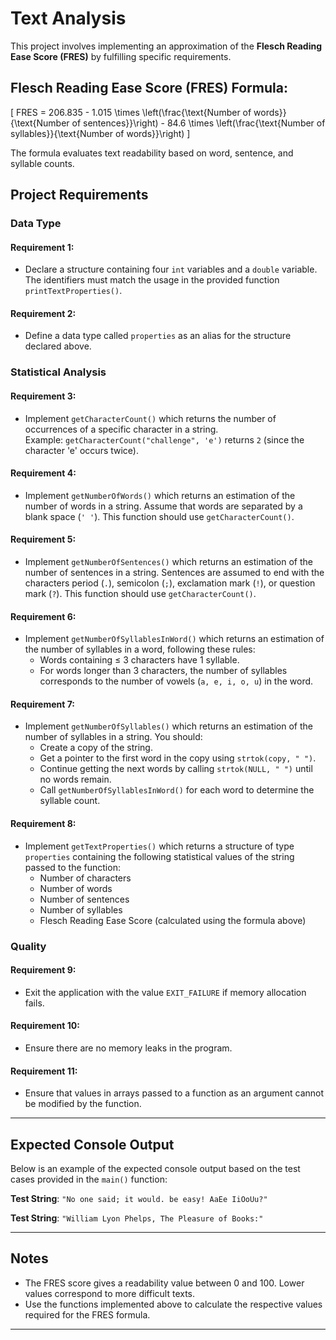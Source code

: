 # Text Analysis

This project involves implementing an approximation of the **Flesch Reading Ease Score (FRES)** by fulfilling specific requirements.

## Flesch Reading Ease Score (FRES) Formula:

\[
FRES = 206.835 - 1.015 \times \left(\frac{\text{Number of words}}{\text{Number of sentences}}\right) - 84.6 \times \left(\frac{\text{Number of syllables}}{\text{Number of words}}\right)
\]

The formula evaluates text readability based on word, sentence, and syllable counts.

## Project Requirements

### Data Type

#### Requirement 1:
- Declare a structure containing four `int` variables and a `double` variable. The identifiers must match the usage in the provided function `printTextProperties()`.

#### Requirement 2:
- Define a data type called `properties` as an alias for the structure declared above.

### Statistical Analysis

#### Requirement 3:
- Implement `getCharacterCount()` which returns the number of occurrences of a specific character in a string.  
  Example: `getCharacterCount("challenge", 'e')` returns `2` (since the character 'e' occurs twice).

#### Requirement 4:
- Implement `getNumberOfWords()` which returns an estimation of the number of words in a string. Assume that words are separated by a blank space (`' '`). This function should use `getCharacterCount()`.

#### Requirement 5:
- Implement `getNumberOfSentences()` which returns an estimation of the number of sentences in a string. Sentences are assumed to end with the characters period (`.`), semicolon (`;`), exclamation mark (`!`), or question mark (`?`). This function should use `getCharacterCount()`.

#### Requirement 6:
- Implement `getNumberOfSyllablesInWord()` which returns an estimation of the number of syllables in a word, following these rules:
  - Words containing ≤ 3 characters have 1 syllable.
  - For words longer than 3 characters, the number of syllables corresponds to the number of vowels (`a, e, i, o, u`) in the word.

#### Requirement 7:
- Implement `getNumberOfSyllables()` which returns an estimation of the number of syllables in a string. You should:
  - Create a copy of the string.
  - Get a pointer to the first word in the copy using `strtok(copy, " ")`.
  - Continue getting the next words by calling `strtok(NULL, " ")` until no words remain.
  - Call `getNumberOfSyllablesInWord()` for each word to determine the syllable count.

#### Requirement 8:
- Implement `getTextProperties()` which returns a structure of type `properties` containing the following statistical values of the string passed to the function:
  - Number of characters
  - Number of words
  - Number of sentences
  - Number of syllables
  - Flesch Reading Ease Score (calculated using the formula above)

### Quality

#### Requirement 9:
- Exit the application with the value `EXIT_FAILURE` if memory allocation fails.

#### Requirement 10:
- Ensure there are no memory leaks in the program.

#### Requirement 11:
- Ensure that values in arrays passed to a function as an argument cannot be modified by the function.

---

## Expected Console Output

Below is an example of the expected console output based on the test cases provided in the `main()` function:

**Test String**: `"No one said; it would. be easy! AaEe IiOoUu?"`

**Test String**: `"William Lyon Phelps, The Pleasure of Books:"`

---

## Notes

- The FRES score gives a readability value between 0 and 100. Lower values correspond to more difficult texts.
- Use the functions implemented above to calculate the respective values required for the FRES formula.

---
